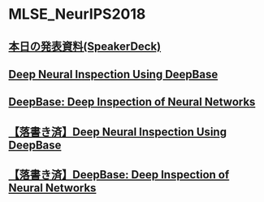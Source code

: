 # MLSE_NeurIPS2018
## [本日の発表資料(SpeakerDeck)](https://speakerdeck.com/tkazusa/20190208-mlse-neurips2018-tkazusa-5ea8a566-c7f3-4d1c-a0a5-8fffc21e1a2c)
## [Deep Neural Inspection Using DeepBase](http://www.cs.columbia.edu/~bchen/nips19-sysml.pdf)
## [DeepBase: Deep Inspection of Neural Networks](https://arxiv.org/pdf/1808.04486.pdf)

## [【落書き済】Deep Neural Inspection Using DeepBase](https://github.com/tkazusa/MLSE_NeurIPS2018/blob/master/%E3%80%90%E8%90%BD%E6%9B%B8%E3%81%8D%E6%B8%88%E3%80%91Deep_Neural_Inspection_Using_DeepBase.pdf)
## [【落書き済】DeepBase: Deep Inspection of Neural Networks](https://github.com/tkazusa/MLSE_NeurIPS2018/blob/master/%E3%80%90%E8%90%BD%E6%9B%B8%E3%81%8D%E6%B8%88%E3%80%91DeepBase_Deep_Inspection_of_Neural_Networks_Technical.pdf)
